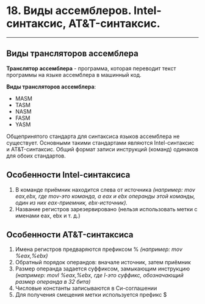# 18. Виды ассемблеров. Intel-синтаксис, AT&T-синтаксис.

---

## Виды трансляторов ассемблера

**Транслятор ассемблера** - программа, которая переводит текст программы на языке ассемблера в машинный код.

**Виды трансляторов ассемблера**:

- MASM
- TASM
- NASM
- FASM
- YASM

Общепринятого стандарта для синтаксиса языков ассемблера не существует. Основными такими стандартами являются Intel-синтаксис и AT&T-синтаксис. Общий формат записи инструкций (команд) одинаков для обоих стандартов.

## Особенности Intel-синтаксиса

1. В команде приёмник находится слева от источника *(например: mov eax,ebx, где mov-это команда, а eax и ebx операнды этой команды,* *один из них eax-приемник, ebx-источник).*
2. Название регистров зарезервировано (нельзя использовать метки с именами eax, ebx и т. д.)

## Особенности AT&T-синтаксиса

1. Имена регистров предваряются префиксом % *(например: mov %eax,%ebx)*
2. Обратный порядок операндов: вначале источник, затем приёмник
3. Размер операнда задается суффиксом, замыкающим инструкцию *(например: movl %eax,%ebx, где l-это суффикс,* *обозначающий размер операнда в 32 бита)*
4. Числовые константы записываются в Си-соглашении
5. Для получения смещения метки используется префикс $